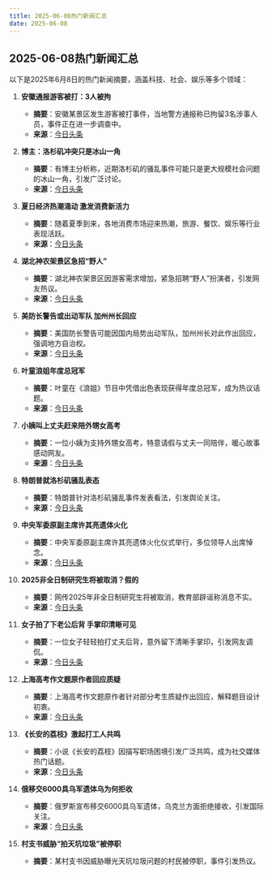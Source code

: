 ```yaml
---
title: 2025-06-08热门新闻汇总
date: 2025-06-08
---
```

## 2025-06-08热门新闻汇总

以下是2025年6月8日的热门新闻摘要，涵盖科技、社会、娱乐等多个领域：

1. **安徽通报游客被打：3人被拘**
   - **摘要**：安徽某景区发生游客被打事件，当地警方通报称已拘留3名涉事人员，事件正在进一步调查中。
   - **来源**：[今日头条](https://www.toutiao.com/trending/7512748339801636927/)

2. **博主：洛杉矶冲突只是冰山一角**
   - **摘要**：有博主分析称，近期洛杉矶的骚乱事件可能只是更大规模社会问题的冰山一角，引发广泛讨论。
   - **来源**：[今日头条](https://www.toutiao.com/trending/7513511070808428041/)

3. **夏日经济热潮涌动 激发消费新活力**
   - **摘要**：随着夏季到来，各地消费市场迎来热潮，旅游、餐饮、娱乐等行业表现活跃。
   - **来源**：[今日头条](https://www.toutiao.com/article/7513485721710199330)

4. **湖北神农架景区急招“野人”**
   - **摘要**：湖北神农架景区因游客需求增加，紧急招聘“野人”扮演者，引发网友热议。
   - **来源**：[今日头条](https://www.toutiao.com/trending/7513119574141894697/)

5. **美防长警告或出动军队 加州州长回应**
   - **摘要**：美国防长警告可能因国内局势出动军队，加州州长对此作出回应，强调地方自治权。
   - **来源**：[今日头条](https://www.toutiao.com/trending/7513210924258295819/)

6. **叶童浪姐年度总冠军**
   - **摘要**：叶童在《浪姐》节目中凭借出色表现获得年度总冠军，成为热议话题。
   - **来源**：[今日头条](https://www.toutiao.com/trending/7513358611322670630/)

7. **小姨叫上丈夫赶来陪外甥女高考**
   - **摘要**：一位小姨为支持外甥女高考，特意请假与丈夫一同陪伴，暖心故事感动网友。
   - **来源**：[今日头条](https://www.toutiao.com/trending/7512351760783573033/)

8. **特朗普就洛杉矶骚乱表态**
   - **摘要**：特朗普针对洛杉矶骚乱事件发表看法，引发舆论关注。
   - **来源**：[今日头条](https://www.toutiao.com/trending/7513081153557921831/)

9. **中央军委原副主席许其亮遗体火化**
   - **摘要**：中央军委原副主席许其亮遗体火化仪式举行，多位领导人出席悼念。
   - **来源**：[今日头条](https://www.toutiao.com/trending/7513468781692321804/)

10. **2025非全日制研究生将被取消？假的**
    - **摘要**：网传2025年非全日制研究生将被取消，教育部辟谣称消息不实。
    - **来源**：[今日头条](https://www.toutiao.com/trending/7512847439871803455/)

11. **女子拍了下老公后背 手掌印清晰可见**
    - **摘要**：一位女子轻轻拍打丈夫后背，意外留下清晰手掌印，引发网友调侃。
    - **来源**：[今日头条](https://www.toutiao.com/trending/7513422076133490698/)

12. **上海高考作文题原作者回应质疑**
    - **摘要**：上海高考作文题原作者针对部分考生质疑作出回应，解释题目设计初衷。
    - **来源**：[今日头条](https://www.toutiao.com/trending/7513100328645148708/)

13. **《长安的荔枝》激起打工人共鸣**
    - **摘要**：小说《长安的荔枝》因描写职场困境引发广泛共鸣，成为社交媒体热门话题。
    - **来源**：[今日头条](https://www.toutiao.com/trending/7513508018823106087/)

14. **俄移交6000具乌军遗体乌为何拒收**
    - **摘要**：俄罗斯宣布移交6000具乌军遗体，乌克兰方面拒绝接收，引发国际关注。
    - **来源**：[今日头条](https://www.toutiao.com/trending/7513481925634297398/)

15. **村支书威胁“拍天坑垃圾”被停职**
    - **摘要**：某村支书因威胁曝光天坑垃圾问题的村民被停职，事件引发热议。
